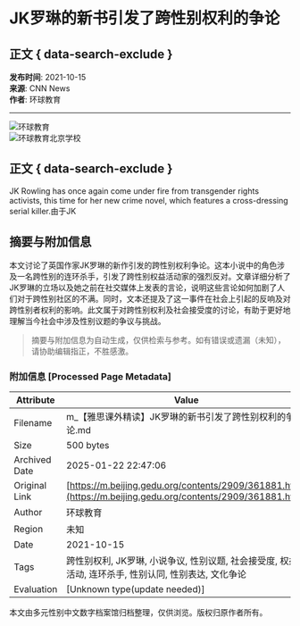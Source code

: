 # JK罗琳的新书引发了跨性别权利的争论

## 正文 { data-search-exclude }


**发布时间**: 2021-10-15  
**来源**: CNN News  
**作者**: 环球教育

---

![环球教育](/index_images/logo.png)  
![环球教育北京学校](/index_images/new_index_03.jpg)

## 正文 { data-search-exclude }

JK Rowling has once again come under fire from transgender rights activists, this time for her new crime novel, which features a cross-dressing serial killer.由于JK
<!-- tcd_original_link https://m.beijing.gedu.org/contents/2909/361881.html -->


## 摘要与附加信息

<!-- tcd_abstract -->
本文讨论了英国作家JK罗琳的新作引发的跨性别权利争论。这本小说中的角色涉及一名跨性别的连环杀手，引发了跨性别权益活动家的强烈反对。文章详细分析了JK罗琳的立场以及她之前在社交媒体上发表的言论，说明这些言论如何加剧了人们对于跨性别社区的不满。同时，文本还提及了这一事件在社会上引起的反响及对跨性别者权利的影响。此文属于对跨性别权利及社会接受度的讨论，有助于更好地理解当今社会中涉及性别议题的争议与挑战。
<!-- tcd_abstract_end -->

> 摘要与附加信息为自动生成，仅供检索与参考。如有错误或遗漏（未知），请协助编辑指正，不胜感激。

### 附加信息 [Processed Page Metadata]

| Attribute       | Value                                  |
|-----------------|----------------------------------------|
| Filename        | m_【雅思课外精读】JK罗琳的新书引发了跨性别权利的争论.md                             |
| Size            | 500 bytes                           |
| Archived Date   | 2025-01-22 22:47:06                             |
| Original Link   | [https://m.beijing.gedu.org/contents/2909/361881.html](https://m.beijing.gedu.org/contents/2909/361881.html)                       |
| Author          | 环球教育                               |
| Region          | 未知                               |
| Date            | 2021-10-15                                 |
| Tags            | 跨性别权利, JK罗琳, 小说争议, 性别议题, 社会接受度, 权益活动, 连环杀手, 性别认同, 性别表达, 文化争论                                 |
| Evaluation            | [Unknown type(update needed)]                                 |
<!-- tcd_table_end -->

本文由多元性别中文数字档案馆归档整理，仅供浏览。版权归原作者所有。
